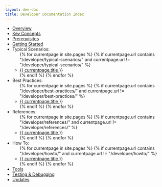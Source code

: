 ```yaml
---
layout: dev-doc
title: Developer Documentation Index
---
```


<ul>
  <li><a href="/developer/overview/">Overview</a></li>
  <li><a href="/developer/key-concepts/" >Key Concepts</a></li>
  <li><a href="/developer/prerequisites/" >Prerequisites</a></li>
  <li><a href="/developer/getting-started/" >Getting Started</a></li>
  <li>Typical Scenarios: 
    <ul>
      {% for currentpage in site.pages %}
        {% if currentpage.url contains "/developer/typical-scenarios/" and currentpage.url != "/developer/typical-scenarios/" %}
        <li><a href="{{ currentpage.url }}">{{ currentpage.title }}</a></li>
        {% endif %}
      {% endfor %}
    </ul>
  </li>
  <li>Best Practices:
    <ul>
      {% for currentpage in site.pages %}
        {% if currentpage.url contains "/developer/best-practices/" and currentpage.url != "/developer/best-practices/" %}
        <li><a href="{{ currentpage.url }}">{{ currentpage.title }}</a></li>
        {% endif %}
      {% endfor %}
    </ul>
  </li>
  <li>References:
    <ul>
      {% for currentpage in site.pages %}
        {% if currentpage.url contains "/developer/references/" and currentpage.url != "/developer/references/" %}
        <li><a href="{{ currentpage.url }}">{{ currentpage.title }}</a></li>
        {% endif %}
      {% endfor %}
    </ul>
  </li>
  <li>How To:
    <ul>
      {% for currentpage in site.pages %}
        {% if currentpage.url contains "/developer/howto/" and currentpage.url != "/developer/howto/" %}
        <li><a href="{{ currentpage.url }}">{{ currentpage.title }}</a></li>
        {% endif %}
      {% endfor %}
    </ul>
  </li>
  <li><a href="/developer/tools/">Tools</a></li>
  <li><a href="/developer/testing/">Testing & Debugging</a></li>
  <li><a href="/developer/updates/" >Updates</a></li>
</ul>